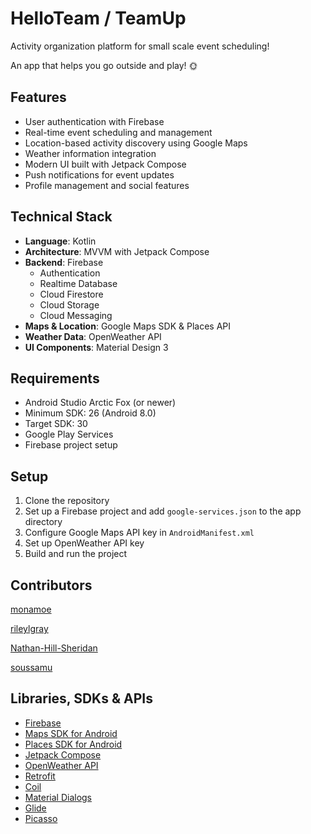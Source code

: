 # HelloTeam / TeamUp 
Activity organization platform for small scale event scheduling! 

An app that helps you go outside and play! 🌞

## Features
- User authentication with Firebase
- Real-time event scheduling and management
- Location-based activity discovery using Google Maps
- Weather information integration
- Modern UI built with Jetpack Compose
- Push notifications for event updates
- Profile management and social features

## Technical Stack
- **Language**: Kotlin
- **Architecture**: MVVM with Jetpack Compose
- **Backend**: Firebase
  - Authentication
  - Realtime Database
  - Cloud Firestore
  - Cloud Storage
  - Cloud Messaging
- **Maps & Location**: Google Maps SDK & Places API
- **Weather Data**: OpenWeather API
- **UI Components**: Material Design 3

## Requirements
- Android Studio Arctic Fox (or newer)
- Minimum SDK: 26 (Android 8.0)
- Target SDK: 30
- Google Play Services
- Firebase project setup

## Setup
1. Clone the repository
2. Set up a Firebase project and add `google-services.json` to the app directory
3. Configure Google Maps API key in `AndroidManifest.xml`
4. Set up OpenWeather API key
5. Build and run the project

## Contributors
[monamoe](https://github.com/monamoe) 

[rileylgray](https://github.com/rileylgray)

[Nathan-Hill-Sheridan](https://github.com/Nathan-Hill-Sheridan)

[soussamu](https://github.com/soussamu)

## Libraries, SDKs & APIs
- [Firebase](https://firebase.google.com/)
- [Maps SDK for Android](https://developers.google.com/maps/documentation/android-sdk/overview)
- [Places SDK for Android](https://developers.google.com/maps/documentation/places/android-sdk/overview)
- [Jetpack Compose](https://developer.android.com/jetpack/compose)
- [OpenWeather API](https://openweathermap.org/api)
- [Retrofit](https://square.github.io/retrofit/)
- [Coil](https://coil-kt.github.io/coil/)
- [Material Dialogs](https://github.com/afollestad/material-dialogs)
- [Glide](https://github.com/bumptech/glide)
- [Picasso](https://square.github.io/picasso/)


